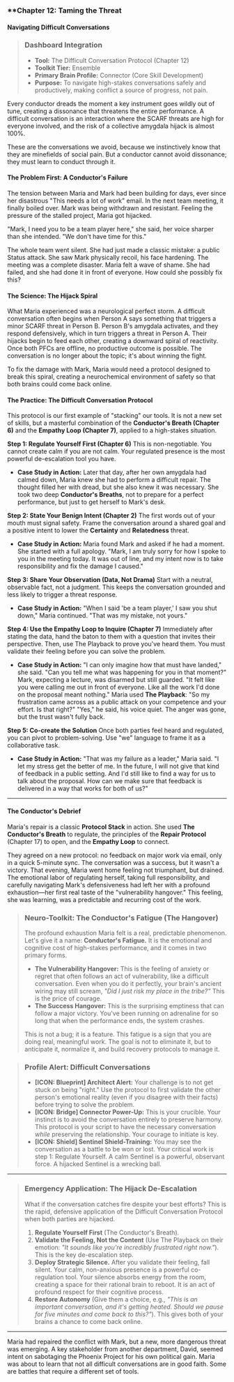 ### **Chapter 12: Taming the Threat
#### Navigating Difficult Conversations

> ### **Dashboard Integration**
>
> *   **Tool:** The Difficult Conversation Protocol (Chapter 12)
> *   **Toolkit Tier:** Ensemble
> *   **Primary Brain Profile:** Connector (Core Skill Development)
> *   **Purpose:** To navigate high-stakes conversations safely and productively, making conflict a source of progress, not pain.

Every conductor dreads the moment a key instrument goes wildly out of tune, creating a dissonance that threatens the entire performance. A difficult conversation is an interaction where the SCARF threats are high for everyone involved, and the risk of a collective amygdala hijack is almost 100%.

These are the conversations we avoid, because we instinctively know that they are minefields of social pain. But a conductor cannot avoid dissonance; they must learn to conduct through it.

#### **The Problem First: A Conductor's Failure**

The tension between Maria and Mark had been building for days, ever since her disastrous "This needs a lot of work" email. In the next team meeting, it finally boiled over. Mark was being withdrawn and resistant. Feeling the pressure of the stalled project, Maria got hijacked.

"Mark, I need you to be a team player here," she said, her voice sharper than she intended. "We don't have time for this."

The whole team went silent. She had just made a classic mistake: a public Status attack. She saw Mark physically recoil, his face hardening. The meeting was a complete disaster. Maria felt a wave of shame. She had failed, and she had done it in front of everyone. How could she possibly fix this?

#### **The Science: The Hijack Spiral**

What Maria experienced was a neurological perfect storm. A difficult conversation often begins when Person A says something that triggers a minor SCARF threat in Person B. Person B's amygdala activates, and they respond defensively, which in turn triggers a threat in Person A. Their hijacks begin to feed each other, creating a downward spiral of reactivity. Once both PFCs are offline, no productive outcome is possible. The conversation is no longer about the topic; it's about winning the fight.

To fix the damage with Mark, Maria would need a protocol designed to break this spiral, creating a neurochemical environment of safety so that both brains could come back online.

#### **The Practice: The Difficult Conversation Protocol**

This protocol is our first example of "stacking" our tools. It is not a new set of skills, but a masterful combination of the **Conductor's Breath (Chapter 6)** and the **Empathy Loop (Chapter 7)**, applied to a high-stakes situation.

**Step 1: Regulate Yourself First (Chapter 6)**
This is non-negotiable. You cannot create calm if you are not calm. Your regulated presence is the most powerful de-escalation tool you have.

*   **Case Study in Action:** Later that day, after her own amygdala had calmed down, Maria knew she had to perform a difficult repair. The thought filled her with dread, but she also knew it was necessary. She took two deep **Conductor's Breaths**, not to prepare for a perfect performance, but just to get herself to Mark's desk.

**Step 2: State Your Benign Intent (Chapter 2)**
The first words out of your mouth must signal safety. Frame the conversation around a shared goal and a positive intent to lower the **Certainty** and **Relatedness** threat.

*   **Case Study in Action:** Maria found Mark and asked if he had a moment. She started with a full apology. "Mark, I am truly sorry for how I spoke to you in the meeting today. It was out of line, and my intent now is to take responsibility and fix the damage I caused."

**Step 3: Share Your Observation (Data, Not Drama)**
Start with a neutral, observable fact, not a judgment. This keeps the conversation grounded and less likely to trigger a threat response.

*   **Case Study in Action:** "When I said 'be a team player,' I saw you shut down," Maria continued. "That was my mistake, not yours."

**Step 4: Use the Empathy Loop to Inquire (Chapter 7)**
Immediately after stating the data, hand the baton to them with a question that invites their perspective. Then, use The Playback to prove you've heard them. You must validate their feeling before you can solve the problem.

*   **Case Study in Action:** "I can only imagine how that must have landed," she said. "Can you tell me what was happening for you in that moment?"
    Mark, expecting a lecture, was disarmed but still guarded. "It felt like you were calling me out in front of everyone. Like all the work I'd done on the proposal meant nothing."
    Maria used **The Playback**: "So my frustration came across as a public attack on your competence and your effort. Is that right?"
    "Yes," he said, his voice quiet. The anger was gone, but the trust wasn't fully back.

**Step 5: Co-create the Solution**
Once both parties feel heard and regulated, you can pivot to problem-solving. Use "we" language to frame it as a collaborative task.

*   **Case Study in Action:** "That was my failure as a leader," Maria said. "I let my stress get the better of me. In the future, I will not give that kind of feedback in a public setting. And I'd still like to find a way for us to talk about the proposal. How can we make sure that feedback is delivered in a way that works for both of us?"

---

#### **The Conductor's Debrief**
Maria's repair is a classic **Protocol Stack** in action. She used **The Conductor's Breath** to regulate, the principles of the **Repair Protocol** (Chapter 17) to open, and the **Empathy Loop** to connect.

They agreed on a new protocol: no feedback on major work via email, only in a quick 5-minute sync. The conversation was a success, but it wasn't a victory. That evening, Maria went home feeling not triumphant, but drained. The emotional labor of regulating herself, taking full responsibility, and carefully navigating Mark's defensiveness had left her with a profound exhaustion—her first real taste of the "vulnerability hangover." This feeling, she was learning, was a predictable and recurring cost of the work.

> ### **Neuro-Toolkit: The Conductor's Fatigue (The Hangover)**
>
> The profound exhaustion Maria felt is a real, predictable phenomenon. Let's give it a name: **Conductor's Fatigue.** It is the emotional and cognitive cost of high-stakes performance, and it comes in two primary forms.
>
> *   **The Vulnerability Hangover:** This is the feeling of anxiety or regret that often follows an act of vulnerability, like a difficult conversation. Even when you do it perfectly, your brain's ancient wiring may still scream, *"Did I just risk my place in the tribe?"* This is the price of courage.
> *   **The Success Hangover:** This is the surprising emptiness that can follow a major victory. You've been running on adrenaline for so long that when the performance ends, the system crashes.
>
> This is not a bug; it is a feature. This fatigue is a sign that you are doing real, meaningful work. The goal is not to eliminate it, but to anticipate it, normalize it, and build recovery protocols to manage it.

> ### **Profile Alert: Difficult Conversations**
>
> *   **[ICON: Blueprint] Architect Alert:** Your challenge is to not get stuck on being "right." Use the protocol to first validate the other person's emotional reality (even if you disagree with their facts) before trying to solve the problem.
> *   **[ICON: Bridge] Connector Power-Up:** This is your crucible. Your instinct is to avoid the conversation entirely to preserve harmony. This protocol is your script to have the necessary conversation *while* preserving the relationship. Your courage to initiate is key.
> *   **[ICON: Shield] Sentinel Shield-Training:** You may see the conversation as a battle to be won or lost. Your critical work is step 1: Regulate Yourself. A calm Sentinel is a powerful, observant force. A hijacked Sentinel is a wrecking ball.

---
> ### **Emergency Application: The Hijack De-Escalation**
>
> What if the conversation catches fire despite your best efforts? This is the rapid, defensive application of the Difficult Conversation Protocol when both parties are hijacked.
> 1.  **Regulate Yourself First** (The Conductor's Breath).
> 2.  **Validate the Feeling, Not the Content** (Use The Playback on their emotion: *"It sounds like you're incredibly frustrated right now."*). This is the key de-escalation step.
> 3.  **Deploy Strategic Silence.** After you validate their feeling, fall silent. Your calm, non-anxious presence is a powerful co-regulation tool. Your silence absorbs energy from the room, creating a space for their rational brain to reboot. It is an act of profound respect for their cognitive process.
> 4.  **Restore Autonomy** (Give them a choice, e.g., *"This is an important conversation, and it's getting heated. Should we pause for five minutes and come back to this?"*). This gives both of your brains a chance to come back online.

---

Maria had repaired the conflict with Mark, but a new, more dangerous threat was emerging. A key stakeholder from another department, David, seemed intent on sabotaging the Phoenix Project for his own political gain. Maria was about to learn that not all difficult conversations are in good faith. Some are battles that require a different set of tools.
      
